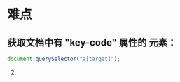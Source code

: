 # 难点

## 获取文档中有 "key-code" 属性的 <html> 元素：

```javascript
document.querySelector("a[target]");
```

2.
